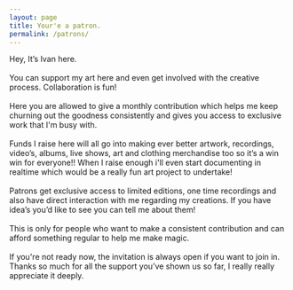 ```yaml
---
layout: page
title: Your'e a patron.
permalink: /patrons/
---
```

<div class="page">
Hey, It’s Ivan here.
<br>
<br>
You can support my art here and even get involved with the creative process. Collaboration is fun!
<br>
<br>
Here you are allowed to give a monthly contribution which helps me keep churning out the goodness consistently and gives you access to exclusive work that I'm busy with.
<br>
<br>
Funds I raise here will all go into making ever better artwork, recordings, video’s, albums, live shows, art and clothing merchandise too so it’s a win win for everyone!! When I raise enough i'll even start documenting in realtime which would be a really fun art project to undertake!
<br>
<br>
Patrons get exclusive access to limited editions, one time recordings and also have direct interaction with me regarding my creations. If you have idea’s you’d like to see you can tell me about them!
<br>
<br>
This is only for people who want to make a consistent contribution and can afford something regular to help me make magic.
<br>
<br>
If you're not ready now, the invitation is always open if you want to join in. Thanks so much for all the support you’ve shown us so far, I really really appreciate it deeply.
<br>
</div>
